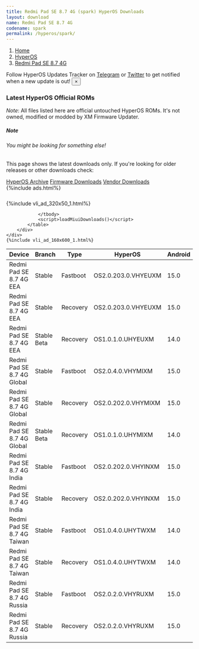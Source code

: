 ```yaml
---
title: Redmi Pad SE 8.7 4G (spark) HyperOS Downloads
layout: download
name: Redmi Pad SE 8.7 4G
codename: spark
permalink: /hyperos/spark/
---
```

<nav aria-label="breadcrumb">
    <ol class="breadcrumb">
        <li class="breadcrumb-item"><a href="/">Home</a></li>
        <li class="breadcrumb-item"><a href="/hyperos/">HyperOS</a></li>
        <li class="breadcrumb-item active" aria-current="page"><a href="/hyperos/spark/">Redmi Pad SE 8.7 4G</a></li>
    </ol>
</nav>
<div class="alert alert-primary alert-dismissible fade show" role="alert">
    Follow HyperOS Updates Tracker on <a href="https://t.me/MIUIUpdatesTracker" class="alert-link">Telegram</a>
     or <a href="https://twitter.com/MiFwUpdater" class="alert-link">Twitter</a> to get notified when a new update is out!
    <button type="button" class="close" data-dismiss="alert" aria-label="Close">
        <span aria-hidden="true">&times;</span>
    </button>
</div>

### Latest HyperOS Official ROMs
*Note*: All files listed here are official untouched HyperOS ROMs. It's not owned, modified or modded by XM Firmware Updater.
<div class="card">
  <div class="card-body">
    <h5 class="card-title">Note</h5>
    <h6 class="card-subtitle mb-2 text-muted">You might be looking for something else!</h6>
    <p class="card-text">This page shows the latest downloads only.
     If you're looking for older releases or other downloads check:</p>
    <a href="/archive/hyperos/spark/" class="card-link">HyperOS Archive</a>
    <a href="/firmware/spark/" class="card-link">Firmware Downloads</a>
    <a href="/vendor/spark/" class="card-link">Vendor Downloads</a>
  </div>
</div>
{%include ads.html%}
<div class="row justify-content-center">
    <div class="col-10">
        <div class="table-responsive-md" style="margin-top: 25px;">
            {%include vli_ad_320x50_1.html%}
            <table id="miui" class="display dt-responsive nowrap compact table table-striped table-hover table-sm">
                <thead class="thead-dark">
                    <tr>
                        <th data-ref="device">Device</th>
                        <th data-ref="branch">Branch</th>
                        <th data-ref="type">Type</th>
                        <th data-ref="miui">HyperOS</th>
                        <th data-ref="android">Android</th>
                        <th data-ref="size">Size</th>
                        <th data-ref="size">Date</th>
                        <th data-ref="link">Link</th>
                    </tr>
                </thead>
                <tbody>
                <tr><td>Redmi Pad SE 8.7 4G EEA</td><td>Stable</td><td>Fastboot</td><td>OS2.0.203.0.VHYEUXM</td><td>15.0</td><td>5.5 GB</td><td>2025-08-12</td><td><a href="/hyperos/spark/stable/OS2.0.203.0.VHYEUXM/">Download</a></td></tr>
<tr><td>Redmi Pad SE 8.7 4G EEA</td><td>Stable</td><td>Recovery</td><td>OS2.0.203.0.VHYEUXM</td><td>15.0</td><td>4.5 GB</td><td>2025-08-22</td><td><a href="/hyperos/spark/stable/OS2.0.203.0.VHYEUXM/">Download</a></td></tr>
<tr><td>Redmi Pad SE 8.7 4G EEA</td><td>Stable Beta</td><td>Recovery</td><td>OS1.0.1.0.UHYEUXM</td><td>14.0</td><td>4.1 GB</td><td>2024-08-27</td><td><a href="/hyperos/spark/stable beta/OS1.0.1.0.UHYEUXM/">Download</a></td></tr>
<tr><td>Redmi Pad SE 8.7 4G Global</td><td>Stable</td><td>Fastboot</td><td>OS2.0.4.0.VHYMIXM</td><td>15.0</td><td>5.5 GB</td><td>2025-06-09</td><td><a href="/hyperos/spark/stable/OS2.0.4.0.VHYMIXM/">Download</a></td></tr>
<tr><td>Redmi Pad SE 8.7 4G Global</td><td>Stable</td><td>Recovery</td><td>OS2.0.202.0.VHYMIXM</td><td>15.0</td><td>4.5 GB</td><td>2025-08-21</td><td><a href="/hyperos/spark/stable/OS2.0.202.0.VHYMIXM/">Download</a></td></tr>
<tr><td>Redmi Pad SE 8.7 4G Global</td><td>Stable Beta</td><td>Recovery</td><td>OS1.0.1.0.UHYMIXM</td><td>14.0</td><td>4.1 GB</td><td>2024-08-27</td><td><a href="/hyperos/spark/stable beta/OS1.0.1.0.UHYMIXM/">Download</a></td></tr>
<tr><td>Redmi Pad SE 8.7 4G India</td><td>Stable</td><td>Fastboot</td><td>OS2.0.202.0.VHYINXM</td><td>15.0</td><td>5.1 GB</td><td>2025-09-17</td><td><a href="/hyperos/spark/stable/OS2.0.202.0.VHYINXM/">Download</a></td></tr>
<tr><td>Redmi Pad SE 8.7 4G India</td><td>Stable</td><td>Recovery</td><td>OS2.0.202.0.VHYINXM</td><td>15.0</td><td>4.3 GB</td><td>2025-09-24</td><td><a href="/hyperos/spark/stable/OS2.0.202.0.VHYINXM/">Download</a></td></tr>
<tr><td>Redmi Pad SE 8.7 4G Taiwan</td><td>Stable</td><td>Fastboot</td><td>OS1.0.4.0.UHYTWXM</td><td>14.0</td><td>4.9 GB</td><td>2024-11-27</td><td><a href="/hyperos/spark/stable/OS1.0.4.0.UHYTWXM/">Download</a></td></tr>
<tr><td>Redmi Pad SE 8.7 4G Taiwan</td><td>Stable</td><td>Recovery</td><td>OS1.0.4.0.UHYTWXM</td><td>14.0</td><td>4.0 GB</td><td>2024-12-12</td><td><a href="/hyperos/spark/stable/OS1.0.4.0.UHYTWXM/">Download</a></td></tr>
<tr><td>Redmi Pad SE 8.7 4G Russia</td><td>Stable</td><td>Fastboot</td><td>OS2.0.2.0.VHYRUXM</td><td>15.0</td><td>6.0 GB</td><td>2025-03-11</td><td><a href="/hyperos/spark/stable/OS2.0.2.0.VHYRUXM/">Download</a></td></tr>
<tr><td>Redmi Pad SE 8.7 4G Russia</td><td>Stable</td><td>Recovery</td><td>OS2.0.2.0.VHYRUXM</td><td>15.0</td><td>4.2 GB</td><td>2025-03-15</td><td><a href="/hyperos/spark/stable/OS2.0.2.0.VHYRUXM/">Download</a></td></tr>

                </tbody>
                <script>loadMiuiDownloads()</script>
            </table>
        </div>
    </div>
    {%include vli_ad_160x600_1.html%}
</div>
